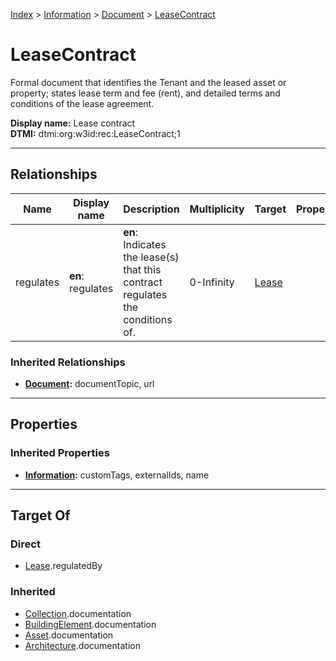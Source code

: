 [Index](../../index.md) > [Information](../Information.md) > [Document](Document.md) > [LeaseContract](#)
# LeaseContract

Formal document that identifies the Tenant and the leased asset or property; states lease term and fee (rent), and detailed terms and conditions of the lease agreement.


**Display name:** Lease contract<br />
**DTMI:** dtmi:org:w3id:rec:LeaseContract;1

---

## Relationships

|Name|Display name|Description|Multiplicity|Target|Properties|Writable|
|-|-|-|-|-|-|-|
|regulates|**en**: regulates|**en**: Indicates the lease(s) that this contract regulates the conditions of.|0-Infinity|[Lease](../../Event/Lease.md)||True|
### Inherited Relationships
* **[Document](Document.md):** documentTopic, url

---

## Properties

### Inherited Properties
* **[Information](../Information.md):** customTags, externalIds, name

---

## Target Of
### Direct
* [Lease](../../Event/Lease.md).regulatedBy
### Inherited
* [Collection](../../Collection/Collection.md).documentation
* [BuildingElement](../../BuildingElement/BuildingElement.md).documentation
* [Asset](../../Asset/Asset.md).documentation
* [Architecture](../../Space/Architecture/Architecture.md).documentation
